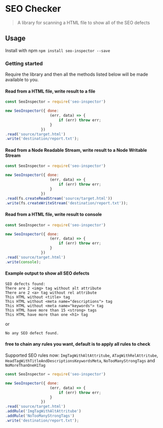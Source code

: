 # SEO Checker
> A library for scanning a HTML file to show all of the SEO defects 

## Usage

Install with npm `npm install seo-inspector --save`

### Getting started

Require the library and then all the methods listed below will be made available to you.

#### Read from a HTML file, write result to a file

```js
const SeoInspector = require('seo-inspector')

new SeoInspector({ done:
                    (err, data) => {
                        if (err) throw err;
                    }
                })
.read('source/target.html')
.write('destination/report.txt');
```

#### Read from a Node Readable Stream, write result to a Node Writable Stream

```js
const SeoInspector = require('seo-inspector')

new SeoInspector({ done:
                    (err, data) => {
                        if (err) throw err;
                    }
                })
.read(fs.createReadStream('source/target.html'))
.write(fs.createWriteStream('destination/report.txt'));
```

#### Read from a HTML file, write result to console

```js
const SeoInspector = require('seo-inspector')

new SeoInspector({ done:
                    (err, data) => {
                        if (err) throw err;
                    }
                })
.read('source/target.html')
.write(console);
```

#### Example output to show all SEO defects

```
SEO defects found:
There are 2 <img> tag without alt attribute
There are 2 <a> tag without rel attribute
This HTML without <title> tag
This HTML without <meta name="descriptions"> tag
This HTML without <meta name="keywords"> tag
This HTML have more than 15 <strong> tags
This HTML have more than one <h1> tag
```
or
```
No any SEO defect found.
```

#### free to chain any rules you want, default is to apply all rules to check

Supported SEO rules now: `ImgTagWithAltAttritube`, `ATagWithRelAttritube`, `HeadTagWithTitleAndDescriptionsKeywordsMeta`, `NoTooManyStrongTags` and `NoMoreThanOneH1Tag`

```js
const SeoInspector = require('seo-inspector')

new SeoInspector({ done:
                    (err, data) => {
                        if (err) throw err;
                    }
                })
.read('source/target.html')
.addRule('ImgTagWithAltAttritube')
.addRule('NoTooManyStrongTags')
.write('destination/report.txt');
```




